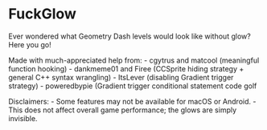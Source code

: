 # FuckGlow
Ever wondered what Geometry Dash levels would look like without glow? Here you go!

Made with much-appreciated help from:
\- cgytrus and matcool (meaningful function hooking)
\- dankmeme01 and Firee (CCSprite hiding strategy + general C++ syntax wrangling)
\- ItsLever (disabling Gradient trigger strategy)
\- poweredbypie (Gradient trigger conditional statement code golf

Disclaimers:
\- Some features may not be available for macOS or Android.
\- This does not affect overall game performance; the glows are simply invisible.